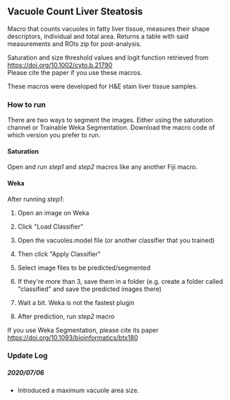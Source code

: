 ## Vacuole Count Liver Steatosis

Macro that counts vacuoles in fatty liver tissue, measures their shape descriptors, individual and total area. Returns a table with said measurements and ROIs zip for post-analysis.

Saturation and size threshold values and logit function retrieved from https://doi.org/10.1002/cyto.b.21790  
Please cite the paper if you use these macros.

These macros were developed for H&E stain liver tissue samples.

### How to run
There are two ways to segment the images. Either using the saturation channel or Trainable Weka Segmentation. Download the macro code of which version you prefer to run.

#### Saturation
Open and run _step1_ and _step2_ macros like any another Fiji macro.

#### Weka
After running _step1_:
1. Open an image on Weka

2. Click "Load Classifier"

3. Open the vacuoles.model file (or another classifier that you trained)

4. Then click "Apply Classifier"

5. Select image files to be predicted/segmented

6. If they're more than 3, save them in a folder (e.g. create a folder called "classified" and save the predicted images there)

7. Wait a bit. Weka is not the fastest plugin

8. After prediction, run _step2_ macro

If you use Weka Segmentation, please cite its paper https://doi.org/10.1093/bioinformatics/btx180

### Update Log

##### 2020/07/06
- Introduced a maximum vacuole area size.
